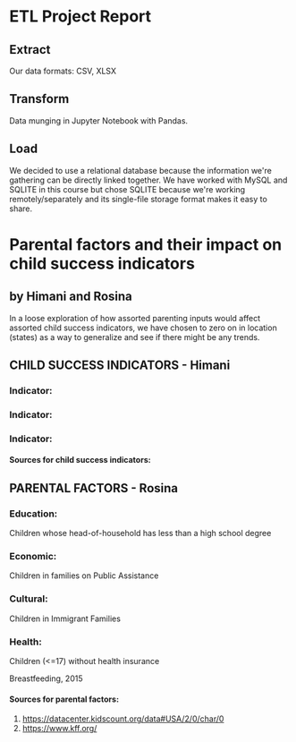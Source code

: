 #  ETL Project Report
## Extract
Our data formats:
CSV, XLSX

## Transform
Data munging in Jupyter Notebook with Pandas.

## Load
We decided to use a relational database because the information we're gathering can be directly linked together. We have worked with MySQL and SQLITE in this course but chose SQLITE because we're working remotely/separately and its single-file storage format makes it easy to share.


# Parental factors and their impact on child success indicators

## by Himani and Rosina

In a loose exploration of how assorted parenting inputs would affect assorted child success indicators, we have chosen to zero on in location (states) as a way to generalize and see if there might be any trends.

## CHILD SUCCESS INDICATORS - Himani

### Indicator:

### Indicator:

### Indicator:

#### Sources for child success indicators:


## PARENTAL FACTORS - Rosina

### Education:
 Children whose head-of-household has less than a high school degree

### Economic:
 Children in families on Public Assistance

### Cultural:
 Children in Immigrant Families

### Health:
 Children (<=17) without health insurance
 
 Breastfeeding, 2015

#### Sources for parental factors:
1. https://datacenter.kidscount.org/data#USA/2/0/char/0
2. https://www.kff.org/


